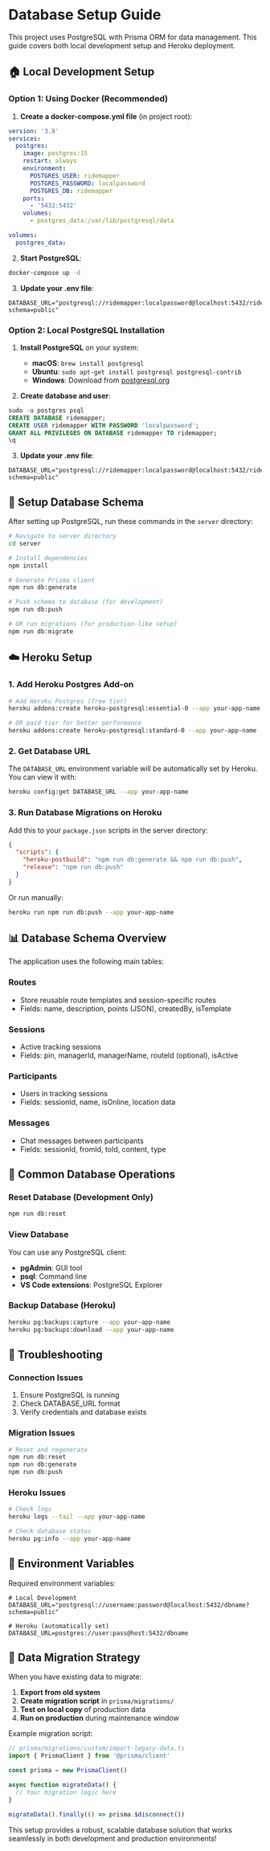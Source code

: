 # Database Setup Guide

This project uses PostgreSQL with Prisma ORM for data management. This guide covers both local development setup and Heroku deployment.

## 🏠 Local Development Setup

### Option 1: Using Docker (Recommended)

1. **Create a docker-compose.yml file** (in project root):

```yaml
version: '3.8'
services:
  postgres:
    image: postgres:15
    restart: always
    environment:
      POSTGRES_USER: ridemapper
      POSTGRES_PASSWORD: localpassword
      POSTGRES_DB: ridemapper
    ports:
      - '5432:5432'
    volumes:
      - postgres_data:/var/lib/postgresql/data

volumes:
  postgres_data:
```

2. **Start PostgreSQL**:

```bash
docker-compose up -d
```

3. **Update your .env file**:

```env
DATABASE_URL="postgresql://ridemapper:localpassword@localhost:5432/ridemapper?schema=public"
```

### Option 2: Local PostgreSQL Installation

1. **Install PostgreSQL** on your system:

   - **macOS**: `brew install postgresql`
   - **Ubuntu**: `sudo apt-get install postgresql postgresql-contrib`
   - **Windows**: Download from [postgresql.org](https://www.postgresql.org/download/)

2. **Create database and user**:

```sql
sudo -u postgres psql
CREATE DATABASE ridemapper;
CREATE USER ridemapper WITH PASSWORD 'localpassword';
GRANT ALL PRIVILEGES ON DATABASE ridemapper TO ridemapper;
\q
```

3. **Update your .env file**:

```env
DATABASE_URL="postgresql://ridemapper:localpassword@localhost:5432/ridemapper?schema=public"
```

## 🚀 Setup Database Schema

After setting up PostgreSQL, run these commands in the `server` directory:

```bash
# Navigate to server directory
cd server

# Install dependencies
npm install

# Generate Prisma client
npm run db:generate

# Push schema to database (for development)
npm run db:push

# OR run migrations (for production-like setup)
npm run db:migrate
```

## ☁️ Heroku Setup

### 1. Add Heroku Postgres Add-on

```bash
# Add Heroku Postgres (free tier)
heroku addons:create heroku-postgresql:essential-0 --app your-app-name

# OR paid tier for better performance
heroku addons:create heroku-postgresql:standard-0 --app your-app-name
```

### 2. Get Database URL

The `DATABASE_URL` environment variable will be automatically set by Heroku. You can view it with:

```bash
heroku config:get DATABASE_URL --app your-app-name
```

### 3. Run Database Migrations on Heroku

Add this to your `package.json` scripts in the server directory:

```json
{
  "scripts": {
    "heroku-postbuild": "npm run db:generate && npm run db:push",
    "release": "npm run db:push"
  }
}
```

Or run manually:

```bash
heroku run npm run db:push --app your-app-name
```

## 📊 Database Schema Overview

The application uses the following main tables:

### Routes

- Store reusable route templates and session-specific routes
- Fields: name, description, points (JSON), createdBy, isTemplate

### Sessions

- Active tracking sessions
- Fields: pin, managerId, managerName, routeId (optional), isActive

### Participants

- Users in tracking sessions
- Fields: sessionId, name, isOnline, location data

### Messages

- Chat messages between participants
- Fields: sessionId, fromId, toId, content, type

## 🔧 Common Database Operations

### Reset Database (Development Only)

```bash
npm run db:reset
```

### View Database

You can use any PostgreSQL client:

- **pgAdmin**: GUI tool
- **psql**: Command line
- **VS Code extensions**: PostgreSQL Explorer

### Backup Database (Heroku)

```bash
heroku pg:backups:capture --app your-app-name
heroku pg:backups:download --app your-app-name
```

## 🐛 Troubleshooting

### Connection Issues

1. Ensure PostgreSQL is running
2. Check DATABASE_URL format
3. Verify credentials and database exists

### Migration Issues

```bash
# Reset and regenerate
npm run db:reset
npm run db:generate
npm run db:push
```

### Heroku Issues

```bash
# Check logs
heroku logs --tail --app your-app-name

# Check database status
heroku pg:info --app your-app-name
```

## 📝 Environment Variables

Required environment variables:

```env
# Local Development
DATABASE_URL="postgresql://username:password@localhost:5432/dbname?schema=public"

# Heroku (automatically set)
DATABASE_URL=postgres://user:pass@host:5432/dbname
```

## 🔄 Data Migration Strategy

When you have existing data to migrate:

1. **Export from old system**
2. **Create migration script** in `prisma/migrations/`
3. **Test on local copy** of production data
4. **Run on production** during maintenance window

Example migration script:

```typescript
// prisma/migrations/custom/import-legacy-data.ts
import { PrismaClient } from '@prisma/client'

const prisma = new PrismaClient()

async function migrateData() {
  // Your migration logic here
}

migrateData().finally(() => prisma.$disconnect())
```

This setup provides a robust, scalable database solution that works seamlessly in both development and production environments!
